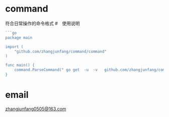# command
符合日常操作的命令格式
#　使用说明
``` go get -u github.com/zhangjunfang/command
```go 
package main

import (
	"github.com/zhangjunfang/command/command"
)

func main() {
	command.ParseCommand(" go get  -u  -v   github.com/zhangjunfang/command  ")
}

```

# email
   zhangjunfang0505@163.com
